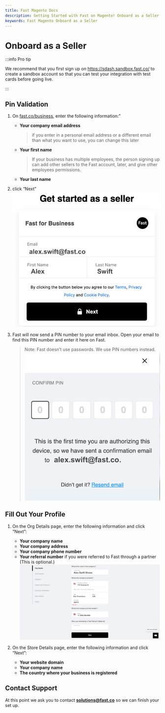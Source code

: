 ```yaml
---
title: Fast Magento Docs
description: Getting Started with Fast on Magento! Onboard as a Seller
keywords: Fast Magento Onboard as a Seller
---
```


# Onboard as a Seller

:::info Pro tip

We recommend that you first sign up on https://sdash.sandbox.fast.co/ to create a sandbox account so that you can test your integration with test cards before going live.

:::

## Pin Validation

1. On [fast.co/business](https://www.fast.co/business), enter the following information:”
   - **Your company email address**
     > if you enter in a personal email address or a different email than what you want to use, you can change this later
   - **Your first name**
     > If your business has multiple employees, the person signing up can add other sellers to the Fast account, later, and give other employees permissions.
   - **Your last name**
2. click “Next"
   <img src="./images/image1.png"/>

3. Fast will now send a PIN number to your email inbox. Open your email to find this PIN number and enter it here on Fast.
   > Note: Fast doesn’t use passwords. We use PIN numbers instead.
   > <img src="./images/image6.png"/>

## Fill Out Your Profile

1. On the Org Details page, enter the following information and click “Next”:

   - **Your company name**
   - **Your company address**
   - **Your company phone number**
   - **Your referral number** if you were referred to Fast through a partner (This is optional.)
     <img src="./images/image7.png"/>

2. On the Store Details page, enter the following information and click “Next”:
   - **Your website domain**
   - **Your company name**
   - **The country where your business is registered**

## Contact Support

At this point we ask you to contact **solutions@fast.co** so we can finish your set up.

